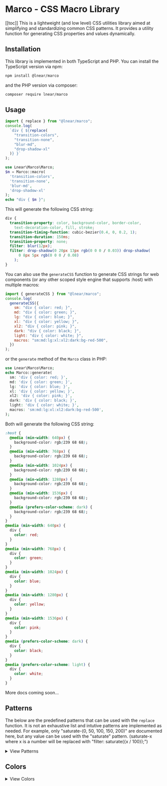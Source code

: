 # Marco - CSS Macro Library

[[toc]]
This is a lightweight (and low level) CSS utilities library aimed at simplifying and standardizing common CSS patterns. It provides a utility function for generating CSS properties and values dynamically.

## Installation

This library is implemented in both TypeScript and PHP. You can install the TypeScript version via npm:

```bash
npm install @lnear/marco
```

and the PHP version via composer:

```bash
composer require lnear/marco
```

## Usage

```javascript
import { replace } from "@lnear/marco";
console.log(
  `div { ${replace(
    "transition-colors",
    "transition-none",
    "blur-md",
    "drop-shadow-xl"
  )} }`
);
```

```php
use Lnear\Marco\Marco;
$m = Marco::macro(
  'transition-colors',
  'transition-none',
  'blur-md',
  'drop-shadow-xl'
);
echo "div { $m }";
```

This will generate the following CSS string:

```css
div {
  transition-property: color, background-color, border-color,
    text-decoration-color, fill, stroke;
  transition-timing-function: cubic-bezier(0.4, 0, 0.2, 1);
  transition-duration: 150ms;
  transition-property: none;
  filter: blur(12px);
  filter: drop-shadow(0 20px 13px rgb(0 0 0 / 0.03)) drop-shadow(
      0 8px 5px rgb(0 0 0 / 0.08)
    );
}
```

You can also use the `generateCSS` function to generate CSS strings for web components (or any other scoped style engine that supports :host) with multiple macros:

```javascript
import { generateCSS } from "@lnear/marco";
console.log(
  generateCSS({
    sm: "div { color: red; }",
    md: "div { color: green; }",
    lg: "div { color: blue; }",
    xl: "div { color: yellow; }",
    xl2: "div { color: pink; }",
    dark: "div { color: black; }",
    light: "div { color: white; }",
    macros: "sm:md:lg:xl:xl2:dark:bg-red-500",
  })
);
```

or the `generate` method of the `Marco` class in PHP:

```php
use Lnear\Marco\Marco;
echo Marco::generate(
  sm: 'div { color: red; }',
  md: 'div { color: green; }',
  lg: 'div { color: blue; }',
  xl: 'div { color: yellow; }',
  xl2: 'div { color: pink; }',
  dark: 'div { color: black; }',
  light: 'div { color: white; }',
  macros: 'sm:md:lg:xl:xl2:dark:bg-red-500',
);
```

Both will generate the following CSS string:

```css
:host {
  @media (min-width: 640px) {
    background-color: rgb(239 68 68);
  }
  @media (min-width: 768px) {
    background-color: rgb(239 68 68);
  }
  @media (min-width: 1024px) {
    background-color: rgb(239 68 68);
  }
  @media (min-width: 1280px) {
    background-color: rgb(239 68 68);
  }
  @media (min-width: 1536px) {
    background-color: rgb(239 68 68);
  }
  @media (prefers-color-scheme: dark) {
    background-color: rgb(239 68 68);
  }
}
@media (min-width: 640px) {
  div {
    color: red;
  }
}
@media (min-width: 768px) {
  div {
    color: green;
  }
}
@media (min-width: 1024px) {
  div {
    color: blue;
  }
}
@media (min-width: 1280px) {
  div {
    color: yellow;
  }
}
@media (min-width: 1536px) {
  div {
    color: pink;
  }
}
@media (prefers-color-scheme: dark) {
  div {
    color: black;
  }
}
@media (prefers-color-scheme: light) {
  div {
    color: white;
  }
}
```

More docs coming soon...

## Patterns

The below are the predefined patterns that can be used with the `replace` function. It is not an exhaustive list and intutive patterns are implemented as needed.
For example, only "saturate-(0, 50, 100, 150, 200)" are documented here, but any value can be used with the "saturate" pattern. (saturate-x where x is a number will be replaced with "filter: saturate({x / 100});")

<details>
  <summary>View Patterns</summary>

{!!patterns!!}

</details>

## Colors

<details>
  <summary>View Colors</summary>

{!!colors!!}

</details>
